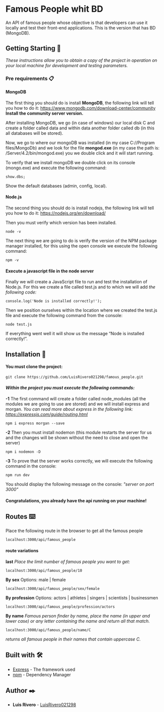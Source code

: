 # Famous People whit BD
An API of famous people whose objective is that developers can use it locally and test their front-end applications. This is the version that has BD (MongoDB).
## Getting Starting 🚀

_These instructions allow you to obtain a copy of the project in operation on your local machine for development and testing parameters._

### Pre requirements 📋

#### MongoDB 
The first thing you should do is install **MongoDB**, the following link will tell you how to do it: https://www.mongodb.com/download-center/community
**Install the community server version.**

After installing MongoDB, we go (in case of windows) our local disk C and create a folder called data and within data another folder called db (in this all databases will be stored).

Now, we go to where our mongoDB was installed (in my case C://Program files/MongoDb) and we look for the file **mongod.exe** (in my case the path is: /Server/4.2/bin/mongod.exe) you we double click and it will start running.

To verify that we install mongoDB we double click on its console (mongo.exe) and execute the following command:
```
show.dbs;
```
Show the default databases (admin, config, local).

#### Node.js
The second thing you should do is install nodejs, the following link will tell you how to do it: https://nodejs.org/en/download/

Then you must verify which version has been installed.
```
node -v
```
The next thing we are going to do is verify the version of the NPM package manager installed, for this using the open console we execute the following command:
```
npm -v
```
#### Execute a javascript file in the node server
Finally we will create a JavaScript file to run and test the installation of Node.js.
For this we create a file called test.js and to which we will add _the following code:_
```
console.log('Node is installed correctly!');
```
Then we position ourselves within the location where we created the test.js file and execute the following command from the console:
```
node test.js
```
If everything went well it will show us the message “Node is installed correctly!”.


## Installation 🔧

#### You must clone the project:
```
git clone https://github.com/LuisRivero021298/famous_people.git
```
#### _Within the project you must execute the following commands:_

**-1** The first command will create a folder called node_modules (all the modules we are going to use are stored) and we will install express and morgan.
_You can read more about express in the following link: https://expressjs.com/guide/routing.html_
```
npm i express morgan --save
```
**-2** Then you must install nodemon (this module restarts the server for us and the changes will be shown without the need to close and open the server)
```
npm i nodemon -D
```
**-3** To prove that the server works correctly, we will execute the following command in the console:
```
npm run dev
```
You should display the following message on the console: *"server on port 3000"*

#### Congratulations, you already have the api running on your machine!

## Routes ⌨️

Place the following route in the browser to get all the famous people
```
localhost:3000/api/famous_people
```
#### route variations
**last**
_Place the limit number of famous people you want to get:_
```
localhost:3000/api/famous_people/10
```
**By sex**
Options: male | female
```
localhost:3000/api/famous_people/sex/female
```
**By profession** 
Options: actors | athletes | singers | scientists | businessmen
```
localhost:3000/api/famous_people/profession/actors
```
**By name**
_Famous person finder by name, place the name (in upper and lower case) or any letter containing the name and return all that match._
```
localhost:3000/api/famous_people/name/C
```
_returns all famous people in their names that contain uppercase C._

## Built with 🛠️

* [Express](https://expressjs.com/es/) - The framework used
* [npm](https://www.npmjs.com) - Dependency Manager

## Author ✒️

* **Luis Rivero** - [LuisRivero021298](https://github.com/LuisRivero021298)
